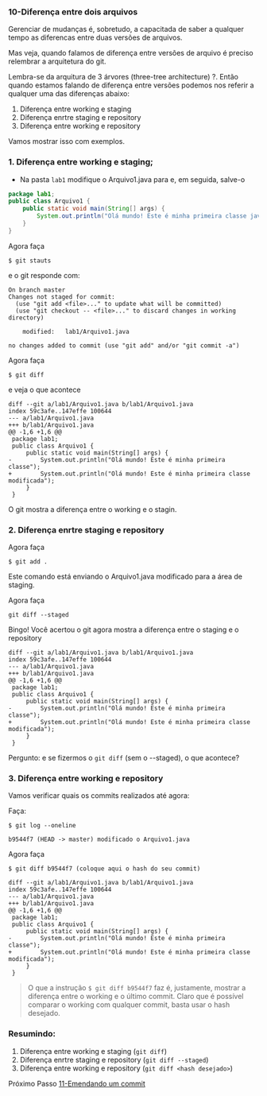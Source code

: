 ### 10-Diferença entre dois arquivos

Gerenciar de mudanças é, sobretudo, a capacitada de saber a qualquer tempo as diferencas entre duas versões de arquivos.

Mas veja, quando falamos de diferença entre versões de arquivo é preciso relembrar a arquitetura do git.

Lembra-se da arquitura de 3 árvores (three-tree architecture) ?. Então quando estamos falando de diferença entre versões podemos nos referir a qualquer uma das diferenças abaixo:

1. Diferença entre working e staging
2. Diferença enrtre staging e repository
3. Diferença entre working e repository

Vamos mostrar isso com exemplos.


### 1. Diferença entre working e staging;

- Na pasta `lab1` modifique o Arquivo1.java para e, em seguida, salve-o 

````java
package lab1;
public class Arquivo1 {
    public static void main(String[] args) {
        System.out.println("Olá mundo! Este é minha primeira classe java modificada");
    }
}
````

Agora faça 

```
$ git stauts
````
e o git responde com:
````
On branch master
Changes not staged for commit:
  (use "git add <file>..." to update what will be committed)
  (use "git checkout -- <file>..." to discard changes in working directory)

	modified:   lab1/Arquivo1.java

no changes added to commit (use "git add" and/or "git commit -a")
````

Agora faça

```
$ git diff
```

e veja o que acontece

```
diff --git a/lab1/Arquivo1.java b/lab1/Arquivo1.java
index 59c3afe..147effe 100644
--- a/lab1/Arquivo1.java
+++ b/lab1/Arquivo1.java
@@ -1,6 +1,6 @@
 package lab1;
 public class Arquivo1 {
     public static void main(String[] args) {
-        System.out.println("Olá mundo! Este é minha primeira classe");
+        System.out.println("Olá mundo! Este é minha primeira classe modificada");
     }
 }
```

O git mostra a diferença entre o working e o stagin.

### 2. Diferença enrtre staging e repository

Agora faça

```
$ git add .
```

Este comando está enviando o Arquivo1.java modificado para a área de staging. 

Agora faça

```
git diff --staged
```
Bingo! Você acertou o git agora mostra a diferença entre o staging e o repository

```
diff --git a/lab1/Arquivo1.java b/lab1/Arquivo1.java
index 59c3afe..147effe 100644
--- a/lab1/Arquivo1.java
+++ b/lab1/Arquivo1.java
@@ -1,6 +1,6 @@
 package lab1;
 public class Arquivo1 {
     public static void main(String[] args) {
-        System.out.println("Olá mundo! Este é minha primeira classe");
+        System.out.println("Olá mundo! Este é minha primeira classe modificada");
     }
 }
```
Pergunto: e se fizermos o `git diff` (sem o --staged), o que acontece?

### 3. Diferença entre working e repository

Vamos verificar quais os commits realizados até agora:

Faça:

```
$ git log --oneline
```

```
b9544f7 (HEAD -> master) modificado o Arquivo1.java
```

Agora faça

```
$ git diff b9544f7 (coloque aqui o hash do seu commit)
```

```
diff --git a/lab1/Arquivo1.java b/lab1/Arquivo1.java
index 59c3afe..147effe 100644
--- a/lab1/Arquivo1.java
+++ b/lab1/Arquivo1.java
@@ -1,6 +1,6 @@
 package lab1;
 public class Arquivo1 {
     public static void main(String[] args) {
-        System.out.println("Olá mundo! Este é minha primeira classe");
+        System.out.println("Olá mundo! Este é minha primeira classe modificada");
     }
 }

```

> O que a instrução `$ git diff b9544f7` faz é, justamente, mostrar a diferença entre o working e o último commit. Claro que é possível comparar o working com qualquer commit, basta usar o hash desejado.


### Resumindo:

1. Diferença entre working e staging (`git diff`)
2. Diferença enrtre staging e repository (`git diff --staged`)
3. Diferença entre working e repository (`git diff <hash desejado>`)

Próximo Passo [11-Emendando um commit](../11-EmendandoCommit/README.md)







